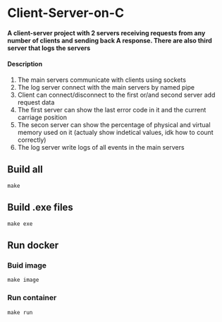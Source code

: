 # Client-Server-on-C
#### A client-server project with 2 servers receiving requests from any number of clients and sending back A response. There are also third server that logs the servers

#### Description
1. The main servers communicate with clients using sockets
2. The log server connect with the main servers by named pipe
3. Client can connect/disconnect to the first or/and second server add request data
4. The first server can show the last error code in it and the current carriage position
5. The secon server can show the percentage of physical and virtual memory used on it (actualy show indetical values, idk how to count correctly)
6. The log server write logs of all events in the main servers
## Build all
    make
## Build .exe files
    make exe
## Run docker
### Buid image
    make image
### Run container 
    make run
